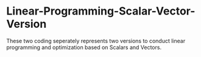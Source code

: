 # Linear-Programming-Scalar-Vector-Version
These two coding seperately represents two versions to conduct linear programming and optimization based on Scalars and Vectors.
